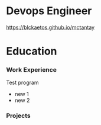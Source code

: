 # Devops Engineer
https://blckaetos.github.io/mctantay


# Education

### Work Experience
Test program
- new 1
- new 2

### Projects
